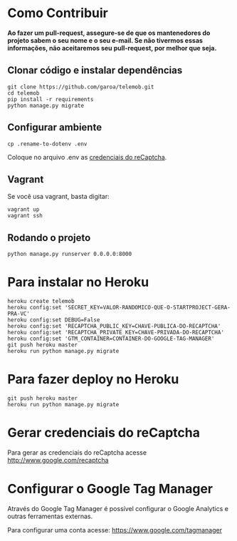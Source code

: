 # Como Contribuir

**Ao fazer um pull-request, assegure-se de que os mantenedores do projeto sabem o seu nome e o seu e-mail. Se não tivermos essas informações, não aceitaremos seu pull-request, por melhor que seja.**

## Clonar código e instalar dependências

```
git clone https://github.com/garoa/telemob.git
cd telemob
pip install -r requirements
python manage.py migrate
```

## Configurar ambiente

```
cp .rename-to-dotenv .env
```
Coloque no arquivo .env as [credenciais do reCaptcha](http://www.google.com/recaptcha).

## Vagrant

Se você usa vagrant, basta digitar:

```
vagrant up
vagrant ssh
```

## Rodando o projeto

```
python manage.py runserver 0.0.0.0:8000
```

# Para instalar no Heroku

```
heroku create telemob
heroku config:set 'SECRET_KEY=VALOR-RANDOMICO-QUE-O-STARTPROJECT-GERA-PRA-VC'
heroku config:set DEBUG=False
heroku config:set 'RECAPTCHA_PUBLIC_KEY=CHAVE-PUBLICA-DO-RECAPTCHA'
heroku config:set 'RECAPTCHA_PRIVATE_KEY=CHAVE-PRIVADA-DO-RECAPTCHA'
heroku config:set 'GTM_CONTAINER=CONTAINER-DO-GOOGLE-TAG-MANAGER'
git push heroku master
heroku run python manage.py migrate
```

# Para fazer deploy no Heroku

```
git push heroku master
heroku run python manage.py migrate
```

# Gerar credenciais do reCaptcha

Para gerar as credenciais do reCaptcha acesse http://www.google.com/recaptcha

# Configurar o Google Tag Manager

Através do Google Tag Manager é possível configurar o Google Analytics e outras ferramentas externas.

Para configurar uma conta acesse: https://www.google.com/tagmanager

